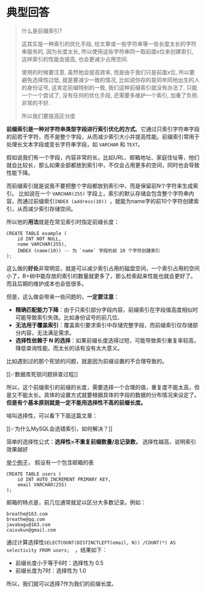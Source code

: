 # 典型回答

> 什么是前缀索引?
> 
> 这其实是一种索引的优化手段, 给文章或一些字符串等一些长度太长的字符串服务的, 因为长度太长, 所以使用这些字符串同一取前面x位来创建索引, 这样索引的性能会提高, 也会更减少占用空间.
> 
> 使用的时候要注意, 虽然他会提高效率, 但是由于我们只是前面x位, 所以要避免选择性过低, 就是要减少一致的情况, 比如说你存的是同年同地出生的人的身份证号, 这肯定前缀特别的一致, 我们这种前缀索引就没有办法了, 只能一个一个尝试了, 没有任何的优化手段, 还需要多维护一个索引, 加重了负担. 非常的不好.
> 
> 所以我们要提高区分度

**前缀索引是一种对字符串类型字段进行索引优化的方式**。它通过只索引字符串字段的前若干字符，而不是整个字段，从而减少索引大小并提高性能。前缀索引常用于处理长文本字段或变长字符串字段，如 `VARCHAR` 和 `TEXT`。  



假如说我们有一个字段，内容非常的长，比如URL、邮箱地址、家庭住址等，他们就会比较长，那么如果全部都放到索引中，不仅会占用更多的空间，同时也会导致性能下降。



而前缀索引就是说我不要把整个字段都放到索引中，而是保留前N个字符来生成索引。 比如说在一个 `VARCHAR(255)` 字段上，索引的默认存储会包含整个字符串内容，而通过前缀索引` INDEX (address(10))  `，就能为name字的前10个字符创建索引，从而减少索引存储空间。  



所以他的**用法**就是在常见索引时指定前缀长度：



```plain
CREATE TABLE example (
    id INT NOT NULL,
    name VARCHAR(255),
    INDEX (name(10)) -- 为 `name` 字段的前 10 个字符创建索引
);

```



这么做的**好处**非常明显，就是可以减少索引占用的磁盘空间，一个索引占用的空间小了，B+树中能存放的索引的数量就更多了，那么检索起来性能也就会更好了。而且后期的维护成本也会低很多。



但是，这么做会带来一些问题的，**一定要注意**：



+ **精确匹配能力下降**：由于只索引部分字段内容，前缀索引在字段值高度相似时可能导致索引失效。比如身份证号的前几位、
+ **无法用于覆盖索引**：覆盖索引要求索引中存储完整字段，而前缀索引仅存储部分内容，无法满足需求。
+ **选择性依赖于 N 的选择**：如果前缀长度选得过短，可能导致索引重复率较高，降低查询性能。而太长的话有没有太大意义。



比如遇到过的那个死锁的问题，就是因为前缀设置的不合理导致的。



[[✅数据库死锁问题排查过程]]



所以，这个前缀索引的前缀的长度，需要选择一个合理的值，重复度不能太高，但是又不能太长。具体的设置方式就要根据具体的字段的数据的分布情况来设定了。**但是有个基本原则就是一定不能用选择性不高的前缀长度。**



啥叫选择性，可以看下下面这篇文章：

[[✅为什么MySQL会选错索引，如何解决？]]



简单的选择性公式：**选择性=不重复前缀数量/总记录数，** 选择性越高，说明索引效果越好



<u>举个例子</u>， 假设有一个包含邮箱的表  



```plain
CREATE TABLE users (
    id INT AUTO_INCREMENT PRIMARY KEY,
    email VARCHAR(255)
);
```



邮箱的特点是，前几位通常就足以区分大多数记录。例如：  



```plain
breathe@163.com
breathe@qq.com
javabagu@163.com
caixukun@gmail.com
```



通过计算选择性`SELECTCOUNT(DISTINCTLEFT(email, N)) /COUNT(*) AS selectivity FROM users;  `，结果如下：



+ 前缀长度小于等于6时：选择性为 0.5
+ 前缀长度为7时：选择性为 1.0



所以，我们就可以选择7作为我们的前缀长度。


